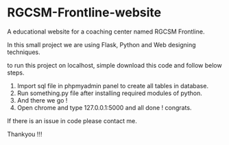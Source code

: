 # RGCSM-Frontline-website
A educational website for a coaching center named RGCSM Frontline.

In this small project we are using Flask, Python and Web designing techniques.

to run this project on localhost, simple download this code and follow below steps.

1. Import sql file in phpmyadmin panel to create all tables in database.
2. Run something.py file after installing required modules of python.
3. And there we go !
4. Open chrome and type 127.0.0.1:5000 and all done ! congrats.

If there is an issue in code please contact me.

Thankyou !!!
